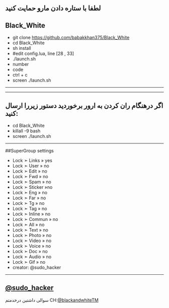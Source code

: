 لطفا با ستاره دادن مارو حمایت کنید
--------------------------------------
## Black_White

- git clone https://github.com/babakkhan375/Black_White
- cd Black_White
- sh install
- #edit config.lua, line [28 , 33]
- ./launch.sh
- number
- code
- ctrl + c
- screen ./launch.sh
---------------------------------------
---------------------------------------
## اگر درهنگام ران کردن به ارور برخوردید دستور زیررا ارسال کنید:

- cd Black_White
- killall -9 bash
- screen ./launch.sh
---------------------------------------

##SuperGroup settings

- Lock ➣ Links » yes
- Lock ➣ User » no
- Lock ➣ Edit » no
- Lock ➣ Fwd » no
- Lock ➣ Spam » no
- Lock ➣ Sticker »no
- Lock ➣ Eng » no
- Lock ➣ Far » no
- Lock ➣ Tg » no
- Lock ➣ Tag » no
- Lock ➣ Inline » no
- Lock ➣ Commun » no
- Lock ➣ All » no
- Lock ➣ Text » no
- Lock ➣ Photo » no
- Lock ➣ Video » no
- Lock ➣ Voice » no
- Lock ➣ Doc » no
- Lock ➣ Audio » no
- Lock ➣ Gif » no
- creator: @sudo_hacker

--------------------------------------

## [@sudo_hacker](https://telegram.me/sudo_hacker)

سوالی داشتین درخدمتم
CH:[@blackandwhiteTM](https://telegram.me/blackandwhiteTM)
